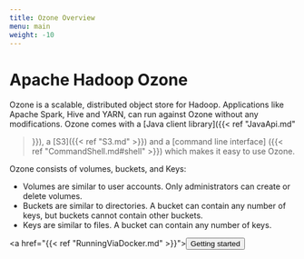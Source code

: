 ```yaml
---
title: Ozone Overview
menu: main
weight: -10
---
```

<!---
  Licensed to the Apache Software Foundation (ASF) under one or more
  contributor license agreements.  See the NOTICE file distributed with
  this work for additional information regarding copyright ownership.
  The ASF licenses this file to You under the Apache License, Version 2.0
  (the "License"); you may not use this file except in compliance with
  the License.  You may obtain a copy of the License at

      http://www.apache.org/licenses/LICENSE-2.0

  Unless required by applicable law or agreed to in writing, software
  distributed under the License is distributed on an "AS IS" BASIS,
  WITHOUT WARRANTIES OR CONDITIONS OF ANY KIND, either express or implied.
  See the License for the specific language governing permissions and
  limitations under the License.
-->

# Apache Hadoop Ozone

Ozone is a scalable, distributed object store for Hadoop.  Applications like
Apache Spark, Hive and YARN, can run against Ozone without any
modifications. Ozone comes with a [Java client library]({{< ref "JavaApi.md"
>}}), a [S3]({{< ref "S3.md" >}}) and a  [command line interface] 
({{< ref "CommandShell.md#shell" >}})  which makes it easy to use Ozone.

Ozone consists of volumes, buckets, and Keys:

* Volumes are similar to user accounts. Only administrators can create or delete volumes.
* Buckets are similar to directories. A bucket can contain any number of keys,  but buckets cannot contain other buckets.
* Keys are similar to files. A bucket can contain any number of keys.



<a href="{{< ref "RunningViaDocker.md" >}}"><button class="btn btn-danger btn-lg">Getting started</button></a>
